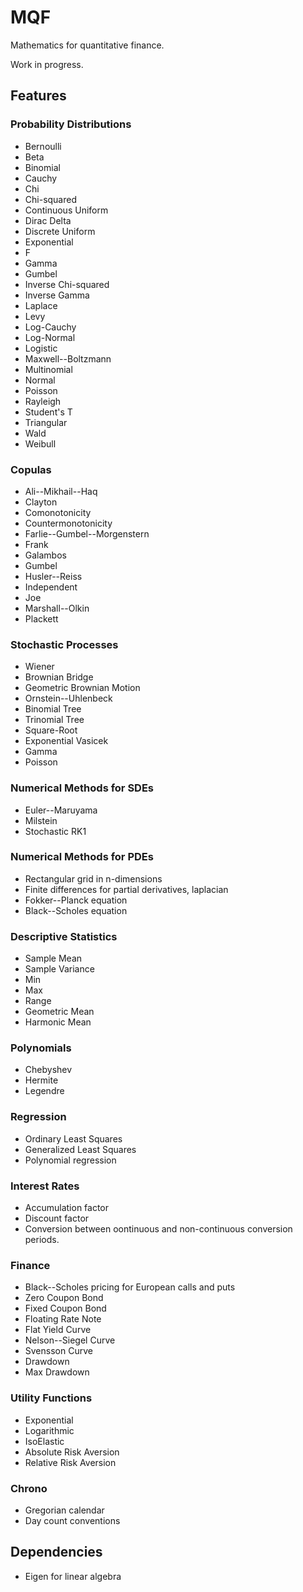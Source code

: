 # MQF

Mathematics for quantitative finance.

Work in progress.

## Features

### Probability Distributions

* Bernoulli
* Beta
* Binomial
* Cauchy
* Chi
* Chi-squared
* Continuous Uniform
* Dirac Delta
* Discrete Uniform
* Exponential
* F
* Gamma
* Gumbel
* Inverse Chi-squared
* Inverse Gamma
* Laplace
* Levy
* Log-Cauchy
* Log-Normal
* Logistic
* Maxwell--Boltzmann
* Multinomial
* Normal
* Poisson
* Rayleigh
* Student's T
* Triangular
* Wald
* Weibull

### Copulas

* Ali--Mikhail--Haq
* Clayton
* Comonotonicity
* Countermonotonicity
* Farlie--Gumbel--Morgenstern
* Frank
* Galambos
* Gumbel
* Husler--Reiss
* Independent
* Joe
* Marshall--Olkin
* Plackett

### Stochastic Processes

* Wiener
* Brownian Bridge
* Geometric Brownian Motion
* Ornstein--Uhlenbeck
* Binomial Tree
* Trinomial Tree
* Square-Root
* Exponential Vasicek
* Gamma
* Poisson

### Numerical Methods for SDEs

* Euler--Maruyama
* Milstein
* Stochastic RK1

### Numerical Methods for PDEs

* Rectangular grid in n-dimensions
* Finite differences for partial derivatives, laplacian
* Fokker--Planck equation
* Black--Scholes equation

### Descriptive Statistics

* Sample Mean
* Sample Variance
* Min
* Max
* Range
* Geometric Mean
* Harmonic Mean

### Polynomials

* Chebyshev
* Hermite
* Legendre

### Regression

* Ordinary Least Squares
* Generalized Least Squares
* Polynomial regression

### Interest Rates

* Accumulation factor
* Discount factor
* Conversion between oontinuous and non-continuous conversion periods.

### Finance

* Black--Scholes pricing for European calls and puts
* Zero Coupon Bond
* Fixed Coupon Bond
* Floating Rate Note
* Flat Yield Curve
* Nelson--Siegel Curve
* Svensson Curve
* Drawdown
* Max Drawdown

### Utility Functions

* Exponential
* Logarithmic
* IsoElastic
* Absolute Risk Aversion
* Relative Risk Aversion

### Chrono

* Gregorian calendar
* Day count conventions


## Dependencies

* Eigen for linear algebra




